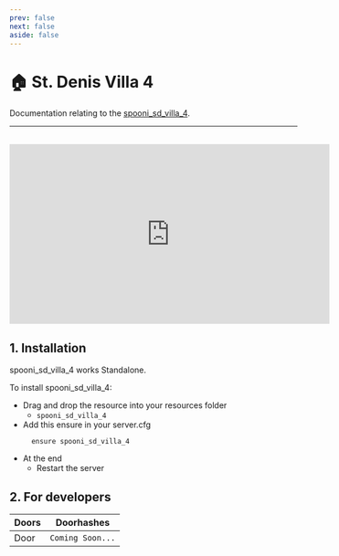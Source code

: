 ```yaml
---
prev: false
next: false
aside: false
---
```


# 🏠 St. Denis Villa 4 <Badge type="danger" text="IN WORK"/>
Documentation relating to the [spooni_sd_villa_4](https://spooni-mapping.tebex.io/package/).

___
<br>
<iframe width="560" height="315" src="https://www.youtube.com/embed/" frameborder="0" allow="accelerometer; autoplay; clipboard-write; encrypted-media; gyroscope; picture-in-picture; web-share" allowfullscreen></iframe>

## 1. Installation
spooni_sd_villa_4 works Standalone.  

To install spooni_sd_villa_4:
- Drag and drop the resource into your resources folder
  - `spooni_sd_villa_4`
- Add this ensure in your server.cfg
  ```
    ensure spooni_sd_villa_4
  ```
- At the end
  - Restart the server

## 2. For developers
| Doors                     | Doorhashes
|---------------------------|----------------------------------------------------------------------------------|
| Door                      | `Coming Soon...`